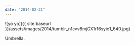 ```yaml
---
date: "2014-02-21"
---
```


![yo yo]({{ site.baseurl }}/assets/images/2014/tumblr_n1cvv8mjGX1r16syio1_640.jpg)

Umbrella.
